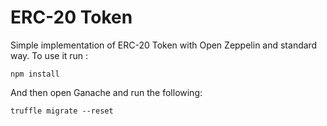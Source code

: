 # ERC-20 Token

Simple implementation of ERC-20 Token with Open Zeppelin and standard way.
To use it run :

```
npm install
```

And then open Ganache and run the following:

```
truffle migrate --reset
```
